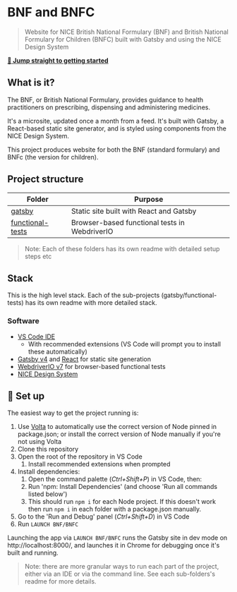# BNF and BNFC

> Website for NICE British National Formulary (BNF) and British National Formulary for Children (BNFC) built with Gatsby and using the NICE Design System

[**:rocket: Jump straight to getting started**](#rocket-set-up)

## What is it?

The BNF, or British National Formulary, provides guidance to health practitioners on prescribing, dispensing and administering medicines.

It's a microsite, updated once a month from a feed. It's built with Gatsby, a React-based static site generator, and is styled using components from the NICE Design System.

This project produces website for both the BNF (standard formulary) and BNFc (the version for children).

## Project structure

| Folder                                      | Purpose                                       |
| ------------------------------------------- | --------------------------------------------- |
| [gatsby](gatsby#readme)                     | Static site built with React and Gatsby       |
| [functional-tests](functional-tests#readme) | Browser-based functional tests in WebdriverIO |

> Note: Each of these folders has its own readme with detailed setup steps etc

## Stack

This is the high level stack. Each of the sub-projects (gatsby/functional-tests) has its own readme with more detailed stack.

### Software

- [VS Code IDE](https://code.visualstudio.com/)
  - With recommended extensions (VS Code will prompt you to install these automatically)
- [Gatsby v4](https://www.gatsbyjs.org/) and [React](https://reactjs.org/) for static site generation
- [WebdriverIO v7](https://webdriver.io/) for browser-based functional tests
- [NICE Design System](https://design-system.nice.org.uk/)

## :rocket: Set up

The easiest way to get the project running is:

1. Use [Volta](https://volta.sh/) to automatically use the correct version of Node pinned in package.json; or install the correct version of Node manually if you're not using Volta
2. Clone this repository
3. Open the root of the repository in VS Code
   1. Install recommended extensions when prompted
4. Install dependencies:
   1. Open the command palette (_Ctrl+Shift+P_) in VS Code, then:
   2. Run 'npm: Install Dependencies' (and choose 'Run all commands listed below')
   3. This should run `npm i` for each Node project. If this doesn't work then run `npm i` in each folder with a package.json manually.
5. Go to the 'Run and Debug' panel (_Ctrl+Shift+D_) in VS Code
6. Run `LAUNCH BNF/BNFC`

Launching the app via `LAUNCH BNF/BNFC` runs the Gatsby site in dev mode on http://localhost:8000/, and launches it in Chrome for debugging once it's built and running.

> Note: there are more granular ways to run each part of the project, either via an IDE or via the command line. See each sub-folders's readme for more details.
